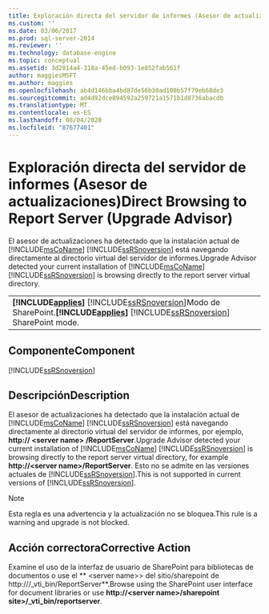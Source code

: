 ```yaml
---
title: Exploración directa del servidor de informes (Asesor de actualizaciones) | Microsoft Docs
ms.custom: ''
ms.date: 03/06/2017
ms.prod: sql-server-2014
ms.reviewer: ''
ms.technology: database-engine
ms.topic: conceptual
ms.assetid: 3d2814a4-318a-45ed-b093-1e852fab561f
author: maggiesMSFT
ms.author: maggies
ms.openlocfilehash: ab4d146bba4bd87de56b30ad100b57f79eb68de3
ms.sourcegitcommit: ad4d92dce894592a259721a1571b1d8736abacdb
ms.translationtype: MT
ms.contentlocale: es-ES
ms.lasthandoff: 08/04/2020
ms.locfileid: "87677401"
---
```

# <a name="direct-browsing-to-report-server-upgrade-advisor"></a><span data-ttu-id="8fa3c-102">Exploración directa del servidor de informes (Asesor de actualizaciones)</span><span class="sxs-lookup"><span data-stu-id="8fa3c-102">Direct Browsing to Report Server (Upgrade Advisor)</span></span>
  <span data-ttu-id="8fa3c-103">El asesor de actualizaciones ha detectado que la instalación actual de [!INCLUDE[msCoName](../../includes/msconame-md.md)] [!INCLUDE[ssRSnoversion](../../includes/ssrsnoversion-md.md)] está navegando directamente al directorio virtual del servidor de informes.</span><span class="sxs-lookup"><span data-stu-id="8fa3c-103">Upgrade Advisor detected your current installation of [!INCLUDE[msCoName](../../includes/msconame-md.md)] [!INCLUDE[ssRSnoversion](../../includes/ssrsnoversion-md.md)] is browsing directly to the report server virtual directory.</span></span>  
  
||  
|-|  
|<span data-ttu-id="8fa3c-104">**[!INCLUDE[applies](../../includes/applies-md.md)]**  [!INCLUDE[ssRSnoversion](../../includes/ssrsnoversion-md.md)]Modo de SharePoint.</span><span class="sxs-lookup"><span data-stu-id="8fa3c-104">**[!INCLUDE[applies](../../includes/applies-md.md)]**  [!INCLUDE[ssRSnoversion](../../includes/ssrsnoversion-md.md)] SharePoint mode.</span></span>|  
  
## <a name="component"></a><span data-ttu-id="8fa3c-105">Componente</span><span class="sxs-lookup"><span data-stu-id="8fa3c-105">Component</span></span>  
 [!INCLUDE[ssRSnoversion](../../includes/ssrsnoversion-md.md)]  
  
## <a name="description"></a><span data-ttu-id="8fa3c-106">Descripción</span><span class="sxs-lookup"><span data-stu-id="8fa3c-106">Description</span></span>  
 <span data-ttu-id="8fa3c-107">El asesor de actualizaciones ha detectado que la instalación actual de [!INCLUDE[msCoName](../../includes/msconame-md.md)] [!INCLUDE[ssRSnoversion](../../includes/ssrsnoversion-md.md)] está navegando directamente al directorio virtual del servidor de informes, por ejemplo, **http:// \<server name> /ReportServer**.</span><span class="sxs-lookup"><span data-stu-id="8fa3c-107">Upgrade Advisor detected your current installation of [!INCLUDE[msCoName](../../includes/msconame-md.md)] [!INCLUDE[ssRSnoversion](../../includes/ssrsnoversion-md.md)] is browsing directly to the report server virtual directory, for example **http://\<server name>/ReportServer**.</span></span> <span data-ttu-id="8fa3c-108">Esto no se admite en las versiones actuales de [!INCLUDE[ssRSnoversion](../../includes/ssrsnoversion-md.md)].</span><span class="sxs-lookup"><span data-stu-id="8fa3c-108">This is not supported in current versions of [!INCLUDE[ssRSnoversion](../../includes/ssrsnoversion-md.md)].</span></span>  
  
> [!NOTE]  
>  <span data-ttu-id="8fa3c-109">Esta regla es una advertencia y la actualización no se bloquea.</span><span class="sxs-lookup"><span data-stu-id="8fa3c-109">This rule is a warning and upgrade is not blocked.</span></span>  
  
## <a name="corrective-action"></a><span data-ttu-id="8fa3c-110">Acción correctora</span><span class="sxs-lookup"><span data-stu-id="8fa3c-110">Corrective Action</span></span>  
 <span data-ttu-id="8fa3c-111">Examine el uso de la interfaz de usuario de SharePoint para bibliotecas de documentos o use el \*\* \<server name>> del sitio/sharepoint de http:///_vti_bin/ReportServer\*\*.</span><span class="sxs-lookup"><span data-stu-id="8fa3c-111">Browse using the SharePoint user interface for document libraries or use **http://\<server name>/sharepoint site>/_vti_bin/reportserver**.</span></span>  
  
  
